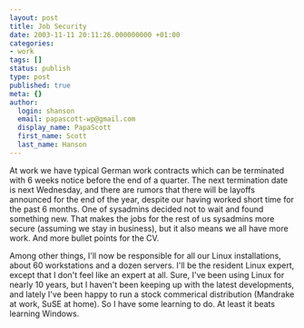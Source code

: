 ```yaml
---
layout: post
title: Job Security
date: 2003-11-11 20:11:26.000000000 +01:00
categories:
- work
tags: []
status: publish
type: post
published: true
meta: {}
author:
  login: shanson
  email: papascott-wp@gmail.com
  display_name: PapaScott
  first_name: Scott
  last_name: Hanson
---
```

<p>At work we have typical German work contracts which can be terminated with 6 weeks notice before the end of a quarter. The next termination date is next Wednesday, and there are rumors that there will be layoffs announced for the end of the year, despite our having worked short time for the past 6 months. One of sysadmins decided not to wait and found something new. That makes the jobs for the rest of us sysadmins more secure (assuming we stay in business), but it also means we all have more work. And more bullet points for the CV.</p>
<p>Among other things, I'll now be responsible for all our Linux installations, about 60 workstations and a dozen servers. I'll be the resident Linux expert, except that I don't feel like an expert at all. Sure, I've been using Linux for nearly 10 years, but I haven't been keeping up with the latest developments, and lately I've been happy to run a stock commerical distribution (Mandrake at work, SuSE at home). So I have some learning to do. At least it beats learning Windows.</p>
